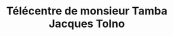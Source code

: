 ---
title: "Télécentre de monsieur Tamba Jacques Tolno"
url: /koundou/telecentre-de-monsieur-tamba-jacques-tolno/
shop: Handy
---